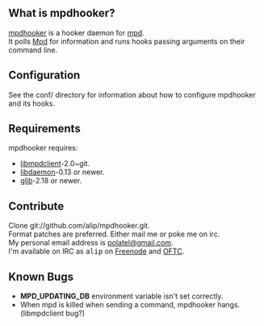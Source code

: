 ## What is mpdhooker? ##
[mpdhooker](http://github.com/alip/mpdhooker/) is a hooker daemon for [mpd](http://mpd.wikia.com/).  
It polls [Mpd](http://mpd.wikia.com/) for information and runs hooks passing arguments on their command line.

## Configuration ##
See the conf/ directory for information about how to configure mpdhooker and its hooks.

## Requirements ##
mpdhooker requires:

 - [libmpdclient](http://mpd.wikia.com/wiki/ClientLib:libmpdclient)-2.0~git.
 - [libdaemon](http://0pointer.de/lennart/projects/libdaemon/)-0.13 or newer.
 - [glib](http://library.gnome.org/devel/glib/)-2.18 or newer.

## Contribute ##
Clone git://github.com/alip/mpdhooker.git.  
Format patches are preferred. Either mail me or poke me on irc.  
My personal email address is [polatel@gmail.com](mailto:polatel@gmail.com).  
I'm available on IRC as <tt>alip</tt> on [Freenode](http://www.freenode.net/) and [OFTC](http://www.oftc.net/).

## Known Bugs ##

 - **MPD_UPDATING_DB** environment variable isn't set correctly.
 - When mpd is killed when sending a command, mpdhooker hangs. (libmpdclient bug?)

